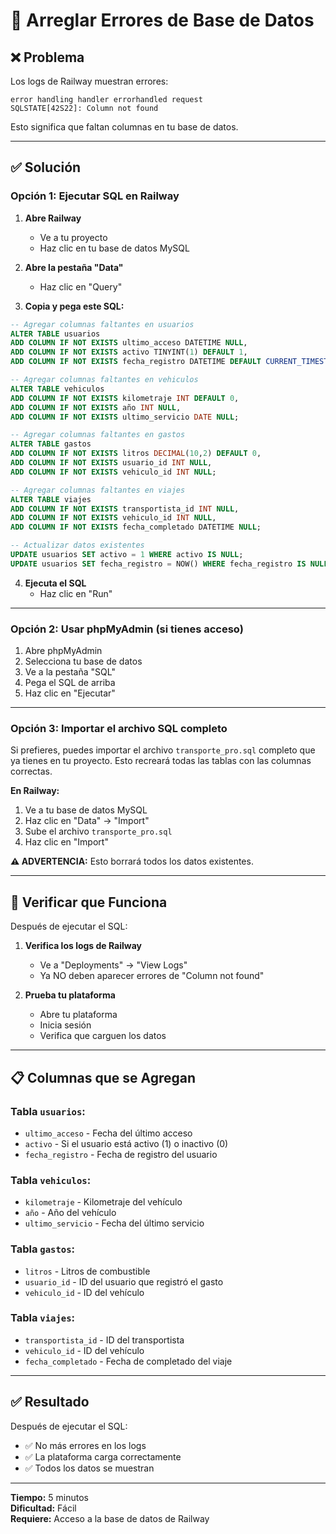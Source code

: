 # 🔧 Arreglar Errores de Base de Datos

## ❌ Problema

Los logs de Railway muestran errores:
```
error handling handler errorhandled request
SQLSTATE[42S22]: Column not found
```

Esto significa que faltan columnas en tu base de datos.

---

## ✅ Solución

### Opción 1: Ejecutar SQL en Railway

1. **Abre Railway**
   - Ve a tu proyecto
   - Haz clic en tu base de datos MySQL

2. **Abre la pestaña "Data"**
   - Haz clic en "Query"

3. **Copia y pega este SQL:**

```sql
-- Agregar columnas faltantes en usuarios
ALTER TABLE usuarios 
ADD COLUMN IF NOT EXISTS ultimo_acceso DATETIME NULL,
ADD COLUMN IF NOT EXISTS activo TINYINT(1) DEFAULT 1,
ADD COLUMN IF NOT EXISTS fecha_registro DATETIME DEFAULT CURRENT_TIMESTAMP;

-- Agregar columnas faltantes en vehiculos
ALTER TABLE vehiculos 
ADD COLUMN IF NOT EXISTS kilometraje INT DEFAULT 0,
ADD COLUMN IF NOT EXISTS año INT NULL,
ADD COLUMN IF NOT EXISTS ultimo_servicio DATE NULL;

-- Agregar columnas faltantes en gastos
ALTER TABLE gastos 
ADD COLUMN IF NOT EXISTS litros DECIMAL(10,2) DEFAULT 0,
ADD COLUMN IF NOT EXISTS usuario_id INT NULL,
ADD COLUMN IF NOT EXISTS vehiculo_id INT NULL;

-- Agregar columnas faltantes en viajes
ALTER TABLE viajes 
ADD COLUMN IF NOT EXISTS transportista_id INT NULL,
ADD COLUMN IF NOT EXISTS vehiculo_id INT NULL,
ADD COLUMN IF NOT EXISTS fecha_completado DATETIME NULL;

-- Actualizar datos existentes
UPDATE usuarios SET activo = 1 WHERE activo IS NULL;
UPDATE usuarios SET fecha_registro = NOW() WHERE fecha_registro IS NULL;
```

4. **Ejecuta el SQL**
   - Haz clic en "Run"

---

### Opción 2: Usar phpMyAdmin (si tienes acceso)

1. Abre phpMyAdmin
2. Selecciona tu base de datos
3. Ve a la pestaña "SQL"
4. Pega el SQL de arriba
5. Haz clic en "Ejecutar"

---

### Opción 3: Importar el archivo SQL completo

Si prefieres, puedes importar el archivo `transporte_pro.sql` completo que ya tienes en tu proyecto. Esto recreará todas las tablas con las columnas correctas.

**En Railway:**
1. Ve a tu base de datos MySQL
2. Haz clic en "Data" → "Import"
3. Sube el archivo `transporte_pro.sql`
4. Haz clic en "Import"

**⚠️ ADVERTENCIA:** Esto borrará todos los datos existentes.

---

## 🧪 Verificar que Funciona

Después de ejecutar el SQL:

1. **Verifica los logs de Railway**
   - Ve a "Deployments" → "View Logs"
   - Ya NO deben aparecer errores de "Column not found"

2. **Prueba tu plataforma**
   - Abre tu plataforma
   - Inicia sesión
   - Verifica que carguen los datos

---

## 📋 Columnas que se Agregan

### Tabla `usuarios`:
- `ultimo_acceso` - Fecha del último acceso
- `activo` - Si el usuario está activo (1) o inactivo (0)
- `fecha_registro` - Fecha de registro del usuario

### Tabla `vehiculos`:
- `kilometraje` - Kilometraje del vehículo
- `año` - Año del vehículo
- `ultimo_servicio` - Fecha del último servicio

### Tabla `gastos`:
- `litros` - Litros de combustible
- `usuario_id` - ID del usuario que registró el gasto
- `vehiculo_id` - ID del vehículo

### Tabla `viajes`:
- `transportista_id` - ID del transportista
- `vehiculo_id` - ID del vehículo
- `fecha_completado` - Fecha de completado del viaje

---

## ✅ Resultado

Después de ejecutar el SQL:
- ✅ No más errores en los logs
- ✅ La plataforma carga correctamente
- ✅ Todos los datos se muestran

---

**Tiempo:** 5 minutos  
**Dificultad:** Fácil  
**Requiere:** Acceso a la base de datos de Railway
